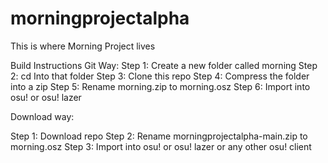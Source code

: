 # morningprojectalpha

This is where Morning Project lives

Build Instructions
Git Way:
Step 1: Create a new folder called morning
Step 2: cd Into that folder
Step 3: Clone this repo
Step 4: Compress the folder into a zip
Step 5: Rename morning.zip to morning.osz
Step 6: Import into osu! or osu! lazer


Download way:

Step 1: Download repo
Step 2: Rename morningprojectalpha-main.zip to morning.osz
Step 3: Import into osu! or osu! lazer or any other osu! client
